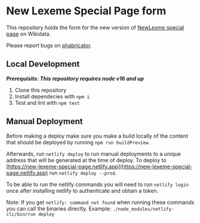 # New Lexeme Special Page form

This repository holds the form for the new version of [NewLexme special page](https://www.wikidata.org/wiki/Special:NewLexeme) on Wikidata.

Please report bugs on [phabricator](https://phabricator.wikimedia.org/project/view/5674/).

## Local Development

_**Prerequisits: This repository requires node v16 and up**_

1. Clone this repository
2. Install dependecies with `npm i`
3. Test and lint with `npm test`

## Manual Deployment

Before making a deploy make sure you make a build locally of the content that should be deployed by running `npm run buildPreview`.

Afterwards, run `netlify deploy` to run manual deployments to a unique address that will be generated at the time of deploy. 
To deploy to [https://new-lexeme-special-page.netlify.app](https://new-lexeme-special-page.netlify.app) run `netlify deploy --prod`. 

To be able to run the netlify commands you will need to run `netlify login` once after installing netlify to authenticate and obtain a token.

Note: If you get `netlify: command not found` when running these commands you can call the binaries directly. Example: `./node_modules/netlify-cli/bin/run deploy`
